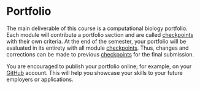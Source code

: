 # Portfolio

The main deliverable of this course is a computational biology portfolio.
Each module will contribute a portfolio section and are called [checkpoints](../checkpoints/) with their own criteria.
At the end of the semester, your portfolio will be evaluated in its entirety with all module [checkpoints](../checkpoints/).
Thus, changes and corrections can be made to previous [checkpoints](../checkpoints/) for the final submission.

You are encouraged to publish your portfolio online; for example, on your [GitHub](https://www.github.com) account.
This will help you showcase your skills to your future employers or applications.
